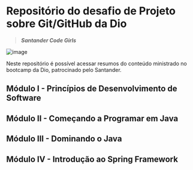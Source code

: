 # Repositório do desafio de Projeto sobre Git/GitHub da Dio
>***Santander Code Girls***

![image](https://user-images.githubusercontent.com/101182319/180298434-33d625ca-a83a-436e-9283-86fb20aea8b0.png)

Neste repositório é possível acessar resumos do conteúdo ministrado no bootcamp da Dio, patrocinado pelo Santander.

## Módulo I - Princípios de Desenvolvimento de Software

## Módulo II - Começando a Programar em Java

## Módulo III - Dominando o Java

## Módulo IV - Introdução ao Spring Framework
